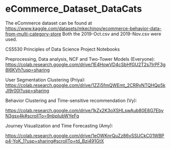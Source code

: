 # eCommerce_Dataset_DataCats

The eCommerce dataset can be found at https://www.kaggle.com/datasets/mkechinov/ecommerce-behavior-data-from-multi-category-store
Both the 2019-Oct.csv and 2019-Nov.csv were used.

CS5530 Principles of Data Science Project
Notebooks

Preprocessing, Data analysis, NCF and Two-Tower Models (Everyone): https://colab.research.google.com/drive/1E4HowVD4cSbHfGU2T2s7IrPF3g8I6KVh?usp=sharing


User Segmentation Clustering (Priya): https://colab.research.google.com/drive/1ZZj5fmQWEmt_2CRRyNTQHQp5kJI9r00l?usp=sharing


Behavior Clustering and Time-sensitive recommendation (Vy):

https://colab.research.google.com/drive/1kZx2K3oXSHLswAub80E8G7EbyN3gsx4k#scrollTo=9nbpIubWYeFq


Journey Visualization and Time Forecasting (Amy):

https://colab.research.google.com/drive/1eOWKnrQuZz86vSSUCkC01WBPp4-YoK_1?usp=sharing#scrollTo=td_Bzi491GtX

